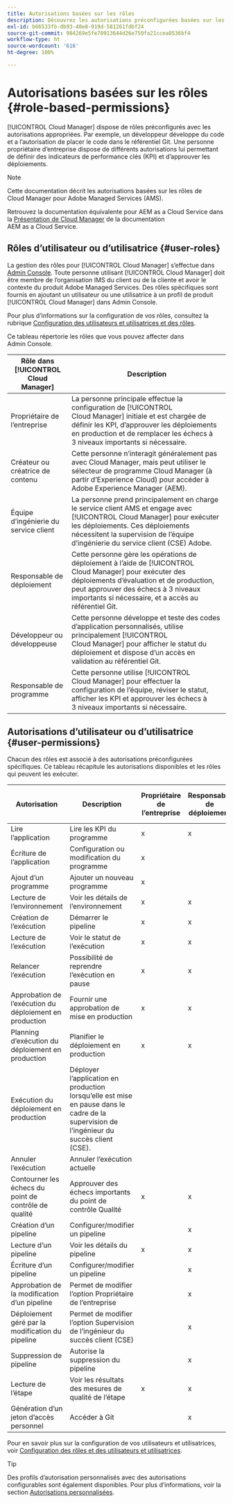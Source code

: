 ```yaml
---
title: Autorisations basées sur les rôles
description: Découvrez les autorisations préconfigurées basées sur les rôles de Cloud Manager pour gérer l’accès à vos ressources cloud.
exl-id: b66533fb-db93-40e8-919d-581261fdbf24
source-git-commit: 984269e5fe70913644d26e759fa21ccea0536bf4
workflow-type: ht
source-wordcount: '616'
ht-degree: 100%

---
```



# Autorisations basées sur les rôles {#role-based-permissions}

[!UICONTROL Cloud Manager] dispose de rôles préconfigurés avec les autorisations appropriées. Par exemple, un développeur développe du code et a l’autorisation de placer le code dans le référentiel Git. Une personne propriétaire d’entreprise dispose de différents autorisations lui permettant de définir des indicateurs de performance clés (KPI) et d’approuver les déploiements.

>[!NOTE]
>
>Cette documentation décrit les autorisations basées sur les rôles de Cloud Manager pour Adobe Managed Services (AMS).
>
>Retrouvez la documentation équivalente pour AEM as a Cloud Service dans la [Présentation de Cloud Manager](https://experienceleague.adobe.com/fr/docs/experience-manager-cloud-service/content/onboarding/concepts/cloud-manager-introduction#role-based-permissions) de la documentation AEM as a Cloud Service.

## Rôles d’utilisateur ou d’utilisatrice {#user-roles}

La gestion des rôles pour [!UICONTROL Cloud Manager] s’effectue dans [Admin Console](https://helpx.adobe.com/fr/enterprise/using/admin-console.html). Toute personne utilisant [!UICONTROL Cloud Manager] doit être membre de l’organisation IMS du client ou de la cliente et avoir le contexte du produit Adobe Managed Services. Des rôles spécifiques sont fournis en ajoutant un utilisateur ou une utilisatrice à un profil de produit [!UICONTROL Cloud Manager] dans Admin Console.

Pour plus d’informations sur la configuration de vos rôles, consultez la rubrique [Configuration des utilisateurs et utilisatrices et des rôles](/help/requirements/users-and-roles.md).

Ce tableau répertorie les rôles que vous pouvez affecter dans Admin Console.

| Rôle dans [!UICONTROL Cloud Manager] | Description |
|---|---|
| Propriétaire de l’entreprise | La personne principale effectue la configuration de [!UICONTROL Cloud Manager] initiale et est chargée de définir les KPI, d’approuver les déploiements en production et de remplacer les échecs à 3 niveaux importants si nécessaire. |
| Créateur ou créatrice de contenu | Cette personne n’interagit généralement pas avec Cloud Manager, mais peut utiliser le sélecteur de programme Cloud Manager (à partir d’Experience Cloud) pour accéder à Adobe Experience Manager (AEM). |
| Équipe d’ingénierie du service client | La personne prend principalement en charge le service client AMS et engage avec [!UICONTROL Cloud Manager] pour exécuter les déploiements. Ces déploiements nécessitent la supervision de l’équipe d’ingénierie du service client (CSE) Adobe. |
| Responsable de déploiement | Cette personne gère les opérations de déploiement à l’aide de [!UICONTROL Cloud Manager] pour exécuter des déploiements d’évaluation et de production, peut approuver des échecs à 3 niveaux importants si nécessaire, et a accès au référentiel Git. |
| Développeur ou développeuse | Cette personne développe et teste des codes d’application personnalisés, utilise principalement [!UICONTROL Cloud Manager] pour afficher le statut du déploiement et dispose d’un accès en validation au référentiel Git. |
| Responsable de programme | Cette personne utilise [!UICONTROL Cloud Manager] pour effectuer la configuration de l’équipe, réviser le statut, afficher les KPI et approuver les échecs à 3 niveaux importants si nécessaire. |

## Autorisations d’utilisateur ou d’utilisatrice {#user-permissions}

Chacun des rôles est associé à des autorisations préconfigurées spécifiques. Ce tableau récapitule les autorisations disponibles et les rôles qui peuvent les exécuter.

| Autorisation | Description | Propriétaire de l’entreprise | Responsable de déploiement | Responsable de programme | Développeur ou développeuse | Ingénieur du service client |
| --- | --- | --- | --- | --- | --- | --- |
| Lire l’application | Lire les KPI du programme | x | x | x | x | x |
| Écriture de l’application | Configuration ou modification du programme | x | | | | |
| Ajout d’un programme | Ajouter un nouveau programme | x | | | | |
| Lecture de l’environnement | Voir les détails de l’environnement | x | x | x | x | x |
| Création de l’exécution | Démarrer le pipeline | x | x | x | | |
| Lecture de l’exécution | Voir le statut de l’exécution | x | x | x | x | x |
| Relancer l’exécution | Possibilité de reprendre l’exécution en pause | x | x | x | | x |
| Approbation de l’exécution du déploiement en production | Fournir une approbation de mise en production | x | x | x | | |
| Planning d’exécution du déploiement en production | Planifier le déploiement en production | x | x | x | | x |
| Exécution du déploiement en production | Déployer l’application en production lorsqu’elle est mise en pause dans le cadre de la supervision de l’ingénieur du succès client (CSE). | | | | | x |
| Annuler l’exécution | Annuler l’exécution actuelle | | | x | | |
| Contourner les échecs du point de contrôle de qualité | Approuver des échecs importants du point de contrôle Qualité | x | x | x | | |
| Création d’un pipeline | Configurer/modifier un pipeline | | x | | | |
| Lecture d’un pipeline | Voir les détails du pipeline | x | x | x | x | x |
| Écriture d’un pipeline | Configurer/modifier un pipeline | | x | | | |
| Approbation de la modification d’un pipeline | Permet de modifier l’option Propriétaire de l’entreprise | | x | | | |
| Déploiement géré par la modification du pipeline | Permet de modifier l’option Supervision de l’ingénieur du succès client (CSE) | | x | | | |
| Suppression de pipeline | Autorise la suppression du pipeline | | x | | | |
| Lecture de l’étape | Voir les résultats des mesures de qualité de l’étape | x | x | x | x | x |
| Génération d’un jeton d’accès personnel | Accéder à Git | | x | | x | |

Pour en savoir plus sur la configuration de vos utilisateurs et utilisatrices, voir [Configuration des rôles et des utilisateurs et utilisatrices](/help/requirements/users-and-roles.md).

>[!TIP]
>
>Des profils d’autorisation personnalisés avec des autorisations configurables sont également disponibles. Pour plus d’informations, voir la section [Autorisations personnalisées](/help/using/custom-permissions.md).
